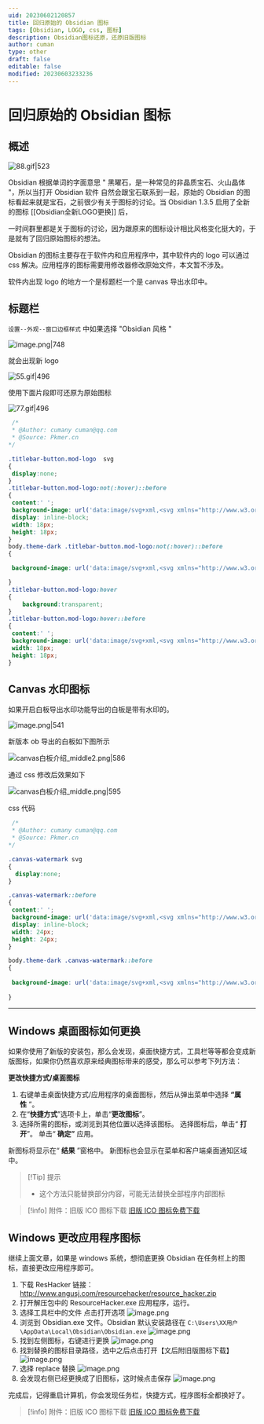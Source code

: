 ```yaml
---
uid: 20230602120857
title: 回归原始的 Obsidian 图标
tags: [Obsidian, LOGO, css, 图标]
description: Obsidian图标还原，还原旧版图标
author: cuman
type: other
draft: false
editable: false
modified: 20230603233236
---
```


# 回归原始的 Obsidian 图标

## 概述

![88.gif|523](https://cdn.pkmer.cn/images/202306021341855.gif!pkmer)

Obsidian 根据单词的字面意思 " 黑曜石，是一种常见的非晶质宝石、火山晶体 "，所以当打开 Obsidian 软件 自然会跟宝石联系到一起，原始的 Obsidian 的图标看起来就是宝石，之前很少有关于图标的讨论。当 Obsidian 1.3.5 启用了全新的图标 [[Obsidian全新LOGO更换]] 后，

一时间群里都是关于图标的讨论，因为跟原来的图标设计相比风格变化挺大的，于是就有了回归原始图标的想法。

Obsidian 的图标主要存在于软件内和应用程序中，其中软件内的 logo 可以通过 css 解决。应用程序的图标需要用修改器修改原始文件，本文暂不涉及。

软件内出现 logo 的地方一个是标题栏一个是 canvas 导出水印中。

## 标题栏

`设置--外观--窗口边框样式` 中如果选择 "Obsidian 风格 "

![image.png|748](https://cdn.pkmer.cn/images/202306021249720.png!pkmer)

就会出现新 logo

![55.gif|496](https://cdn.pkmer.cn/images/202306021305337.gif!pkmer)

使用下面片段即可还原为原始图标

![77.gif|496](https://cdn.pkmer.cn/images/202306021328156.gif!pkmer)

```css
 /*
 * @Author: cumany cuman@qq.com
 * @Source: Pkmer.cn
*/

.titlebar-button.mod-logo  svg
{
 display:none;
}
.titlebar-button.mod-logo:not(:hover)::before
{
 content:' ';
 background-image: url('data:image/svg+xml,<svg xmlns="http://www.w3.org/2000/svg" viewBox="0 0 100 100" width="18" height="18" fill="none" stroke="currentColor" stroke-width="4" stroke-linecap="round" stroke-linejoin="round" class="logo-wireframe astro-J75B3YUS"><path d="M 30.91 17.52 L 34.43 35.7 M 61.44 14.41 L 62.61 0 M 34.43 35.7 L 37.57 90.47 M 81 26.39 L 61.44 14.41 L 34.43 35.7 L 65.35 100 M 62.61 0 L 30.91 17.52 L 18 45.45 L 37.57 90.47 L 65.35 100 L 70.44 89.8 L 81 26.39 L 62.61 0 Z" class="astro-J75B3YUS"></path></svg>');
 display: inline-block;
 width: 18px;
 height: 18px;
}
body.theme-dark .titlebar-button.mod-logo:not(:hover)::before
{

 background-image: url('data:image/svg+xml,<svg xmlns="http://www.w3.org/2000/svg" viewBox="0 0 100 100" width="18" height="18" fill="none" stroke="white" stroke-width="4" stroke-linecap="round" stroke-linejoin="round" class="logo-wireframe astro-J75B3YUS"><path d="M 30.91 17.52 L 34.43 35.7 M 61.44 14.41 L 62.61 0 M 34.43 35.7 L 37.57 90.47 M 81 26.39 L 61.44 14.41 L 34.43 35.7 L 65.35 100 M 62.61 0 L 30.91 17.52 L 18 45.45 L 37.57 90.47 L 65.35 100 L 70.44 89.8 L 81 26.39 L 62.61 0 Z" class="astro-J75B3YUS"></path></svg>');

}
.titlebar-button.mod-logo:hover
{
	background:transparent;
}
.titlebar-button.mod-logo:hover::before
{
 content:' ';
 background-image: url('data:image/svg+xml,<svg xmlns="http://www.w3.org/2000/svg" viewBox="0 0 100 100" width="18" height="18" class="logo-full"><defs><linearGradient id="a" x1="82.85" y1="30.41" x2="51.26" y2="105.9" gradientTransform="matrix(1, 0, 0, -1, -22.41, 110.97)" gradientUnits="userSpaceOnUse"><stop offset="0" stop-color="%236c56cc"></stop><stop offset="1" stop-color="%239785e5"></stop></linearGradient></defs><polygon points="62.61,0 30.91,17.52 18,45.45 37.57,90.47 65.35,100 70.44,89.8 81,26.39 62.61,0" fill="%2334208c"></polygon><polygon points="81,26.39 61.44,14.41 34.43,35.7 65.35,100 70.44,89.8 81,26.39" fill="url(%23a)"></polygon><polygon points="81,26.39 81,26.39 62.61,0 61.44,14.41 81,26.39" fill="%23af9ff4"></polygon><polygon points="61.44,14.41 62.61,0 30.91,17.52 34.43,35.7 61.44,14.41" fill="%234a37a0"></polygon><polygon points="34.43,35.7 37.57,90.47 65.35,100 34.43,35.7" fill="%234a37a0"></polygon></svg>');display: inline-block;
 width: 18px;
 height: 18px;
}


```

## Canvas 水印图标

如果开启白板导出水印功能导出的白板是带有水印的。

![image.png|541](https://cdn.pkmer.cn/images/202306021332769.png!pkmer)

新版本 ob 导出的白板如下图所示

![canvas白板介绍_middle2.png|586](https://cdn.pkmer.cn/images/202306021335333.png!pkmer)

通过 css 修改后效果如下

![canvas白板介绍_middle.png|595](https://cdn.pkmer.cn/images/202306021335154.png!pkmer)

css 代码

```css
 /*
 * @Author: cumany cuman@qq.com
 * @Source: Pkmer.cn
*/

.canvas-watermark svg
{
  display:none;
}

.canvas-watermark::before
{
 content:' ';
 background-image: url('data:image/svg+xml,<svg xmlns="http://www.w3.org/2000/svg" viewBox="0 0 100 100" width="24" height="24" fill="none" stroke="currentColor" stroke-width="4" stroke-linecap="round" stroke-linejoin="round" class="logo-wireframe astro-J75B3YUS"><path d="M 30.91 17.52 L 34.43 35.7 M 61.44 14.41 L 62.61 0 M 34.43 35.7 L 37.57 90.47 M 81 26.39 L 61.44 14.41 L 34.43 35.7 L 65.35 100 M 62.61 0 L 30.91 17.52 L 18 45.45 L 37.57 90.47 L 65.35 100 L 70.44 89.8 L 81 26.39 L 62.61 0 Z" class="astro-J75B3YUS"></path></svg>');
 display: inline-block;
 width: 24px;
 height: 24px;
}

body.theme-dark .canvas-watermark::before
{
 
 background-image: url('data:image/svg+xml,<svg xmlns="http://www.w3.org/2000/svg" viewBox="0 0 100 100" width="24" height="24" fill="none" stroke="white" stroke-width="4" stroke-linecap="round" stroke-linejoin="round" class="logo-wireframe astro-J75B3YUS"><path d="M 30.91 17.52 L 34.43 35.7 M 61.44 14.41 L 62.61 0 M 34.43 35.7 L 37.57 90.47 M 81 26.39 L 61.44 14.41 L 34.43 35.7 L 65.35 100 M 62.61 0 L 30.91 17.52 L 18 45.45 L 37.57 90.47 L 65.35 100 L 70.44 89.8 L 81 26.39 L 62.61 0 Z" class="astro-J75B3YUS"></path></svg>');
 
}

```

---

## Windows 桌面图标如何更换

如果你使用了新版的安装包，那么会发现，桌面快捷方式，工具栏等等都会变成新版图标，如果你仍然喜欢原来经典图标带来的感受，那么可以参考下列方法：

**更改快捷方式/桌面图标**

1. 右键单击桌面快捷方式/应用程序的桌面图标，然后从弹出菜单中选择 **“属性** ”。
2. 在“**快捷方式**”选项卡上，单击“**更改图标**”。
3. 选择所需的图标，或浏览到其他位置以选择该图标。 选择图标后，单击“ **打开**”。 单击“ **确定”** 应用。

新图标将显示在“ **结果** ”窗格中。 新图标也会显示在菜单和客户端桌面通知区域中。

>[!Tip] 提示
>- 这个方法只能替换部分内容，可能无法替换全部程序内部图标

   > [!info] 附件：旧版 ICO 图标下载
>  [旧版 ICO 图标免费下载](https://fs-im-kefu.7moor-fs1.com/29397395/4d2c3f00-7d4c-11e5-af15-41bf63ae4ea0/1685695479649/IconGroup103.ico)

## Windows 更改应用程序图标

继续上面文章，如果是 windows 系统，想彻底更换 Obsidian 在任务栏上的图标，直接更改应用程序即可。

1. 下载 ResHacker
	链接：<http://www.angusj.com/resourcehacker/resource_hacker.zip>
2. 打开解压包中的 ResourceHacker.exe 应用程序，运行。
3. 选择工具栏中的文件 点击打开选项
	![image.png](https://cdn.pkmer.cn/images/202306021629542.png!pkmer)
4. 浏览到 Obsidian.exe 文件。Obsidian 默认安装路径在 `C:\Users\XX用户\AppData\Local\Obsidian\Obsidian.exe`
	![image.png](https://cdn.pkmer.cn/images/202306021631295.png!pkmer)
5. 找到左侧图标，右键进行更换
   ![image.png](https://cdn.pkmer.cn/images/202306021635721.png!pkmer)
6. 找到替换的图标目录路径，选中之后点击打开【文后附旧版图标下载】
   ![image.png](https://cdn.pkmer.cn/images/202306021637055.png!pkmer)
7. 选择 replace 替换
   ![image.png](https://cdn.pkmer.cn/images/202306021637045.png!pkmer)
8. 会发现右侧已经更换成了旧图标，这时候点击保存
   ![image.png](https://cdn.pkmer.cn/images/202306021638363.png!pkmer)

完成后，记得重启计算机，你会发现任务栏，快捷方式，程序图标全都换好了。

   > [!info] 附件：旧版 ICO 图标下载
>  [旧版 ICO 图标免费下载](https://fs-im-kefu.7moor-fs1.com/29397395/4d2c3f00-7d4c-11e5-af15-41bf63ae4ea0/1685695479649/IconGroup103.ico)